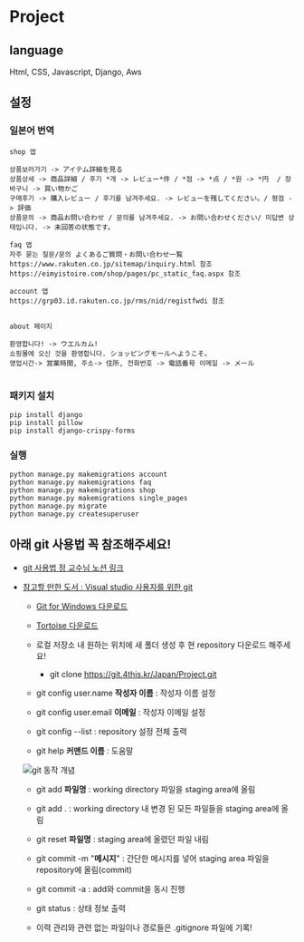 # Project

## language
Html, CSS, Javascript, Django, Aws

## 설정

### 일본어 번역

```shell
shop 앱

상품보러가기 -> アイテム詳細を見る
상품상세 -> 商品詳細 / 후기 *개 -> レビュー*件 / *점 -> *点 / *원 -> *円  / 장바구니 -> 買い物かご
구매후기 -> 購入レビュー / 후기를 남겨주세요. -> レビューを残してください。/ 평점 -> 評価
상품문의 -> 商品お問い合わせ / 문의를 남겨주세요. -> お問い合わせください/ 미답변 상태입니다. -> 未回答の状態です。
 
faq 앱
자주 묻는 질문/문의 よくあるご質問・お問い合わせ一覧
https://www.rakuten.co.jp/sitemap/inquiry.html 참조
https://eimyistoire.com/shop/pages/pc_static_faq.aspx 참조

account 앱
https://grp03.id.rakuten.co.jp/rms/nid/registfwdi 참조


about 페이지

환영합니다! -> ウエルカム! 
쇼핑몰에 오신 것을 환영합니다. ショッピングモールへようこそ。
영업시간-> 営業時間, 주소-> 住所, 전화번호 -> 電話番号 이메일 -> メール


```

### 패키지 설치

```shell
pip install django
pip install pillow
pip install django-crispy-forms
```

### 실행

```shell
python manage.py makemigrations account
python manage.py makemigrations faq
python manage.py makemigrations shop
python manage.py makemigrations single_pages
python manage.py migrate
python manage.py createsuperuser 
```

## 아래 git 사용법 꼭 참조해주세요!
* [git 사용법 정 교수님 노션 링크](https://sung2ne.notion.site/git-290980c8f16244e8ae435da55d942da2)
* [참고할 만한 도서 : Visual studio 사용자를 위한 git](https://wikidocs.net/book/7060)

    * [Git for Windows 다운로드](https://github.com/git-for-windows/git/releases/download/v2.39.0.windows.1/Git-2.39.0-64-bit.exe)
    * [Tortoise 다운로드](https://tortoisegit.org/download/)
    * 로컬 저장소 내 원하는 위치에 새 폴더 생성 후 현 repository 다운로드 해주세요! 
        * git clone https://git.4this.kr/Japan/Project.git

    * git config user.name **작성자 이름** : 작성자 이름 설정
    * git config user.email **이메일** : 작성자 이메일 설정
    * git config --list : repository 설정 전체 출력
    * git help **커맨드 이름** : 도움말

    ![git 동작 개념](https://wikidocs.net/images/page/149672/01.02.04.jpg)

    * git add **파일명** : working directory 파일을 staging area에 올림
    * git add . : working directory 내 변경 된 모든 파일들을 staging area에 올림
    * git reset **파일명** : staging area에 올렸던 파일 내림
    * git commit -m "**메시지**" : 간단한 메시지를 넣어 staging area 파일을 repository에 올림(commit)
    * git commit -a : add와 commit을 동시 진행
    * git status : 상태 정보 출력

    * 이력 관리와 관련 없는 파일이나 경로들은 .gitignore 파일에 기록!
